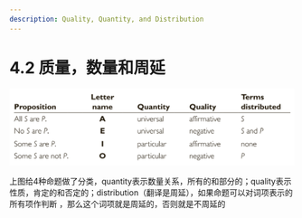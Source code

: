 ```yaml
---
description: Quality, Quantity, and Distribution
---
```


# 4.2 质量，数量和周延

![](<../.gitbook/assets/image (13).png>)

上图给4种命题做了分类，quantity表示数量关系，所有的和部分的；quality表示性质，肯定的和否定的；distribution（翻译是周延），如果命题可以对词项表示的所有项作判断 ，那么这个词项就是周延的，否则就是不周延的



